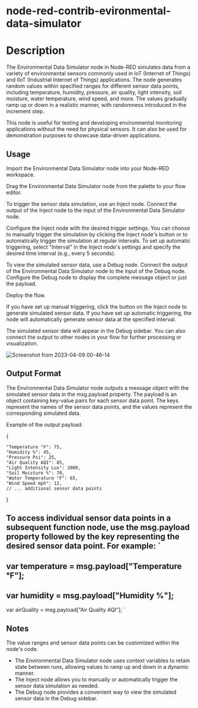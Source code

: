 # node-red-contrib-evironmental-data-simulator

# **Description**

The Environmental Data Simulator node in Node-RED simulates data from a variety of environmental sensors commonly used in IoT (Internet of Things) and IIoT (Industrial Internet of Things) applications. The node generates random values within specified ranges for different sensor data points, including temperature, humidity, pressure, air quality, light intensity, soil moisture, water temperature, wind speed, and more. The values gradually ramp up or down in a realistic manner, with randomness introduced in the increment step.

This node is useful for testing and developing environmental monitoring applications without the need for physical sensors. It can also be used for demonstration purposes to showcase data-driven applications.

## **Usage**

Import the Environmental Data Simulator node into your Node-RED workspace.

Drag the Environmental Data Simulator node from the palette to your flow editor.

To trigger the sensor data simulation, use an Inject node. Connect the output of the Inject node to the input of the Environmental Data Simulator node.

Configure the Inject node with the desired trigger settings. You can choose to manually trigger the simulation by clicking the Inject node's button or to automatically trigger the simulation at regular intervals. To set up automatic triggering, select "Interval" in the Inject node's settings and specify the desired time interval (e.g., every 5 seconds).

To view the simulated sensor data, use a Debug node. Connect the output of the Environmental Data Simulator node to the input of the Debug node. Configure the Debug node to display the complete message object or just the payload.

Deploy the flow.

If you have set up manual triggering, click the button on the Inject node to generate simulated sensor data. If you have set up automatic triggering, the node will automatically generate sensor data at the specified interval.

The simulated sensor data will appear in the Debug sidebar. You can also connect the output to other nodes in your flow for further processing or visualization.

![Screenshot from 2023-04-09 00-46-14](https://user-images.githubusercontent.com/55817901/230754953-689944dd-29b4-4d5e-83f0-4267cf68318a.png)

## **Output Format**

The Environmental Data Simulator node outputs a message object with the simulated sensor data in the msg.payload property. The payload is an object containing key-value pairs for each sensor data point. The keys represent the names of the sensor data points, and the values represent the corresponding simulated data.

Example of the output payload:


{

    "Temperature °F": 75,
    "Humidity %": 45,
    "Pressure Psi": 25,
    "Air Quality AQI": 85,
    "Light Intensity Lux": 2000,
    "Soil Moisture %": 70,
    "Water Temperature °F": 65,
    "Wind Speed mph": 12,
    // ... additional sensor data points

}

To access individual sensor data points in a subsequent function node, use the msg.payload property followed by the key representing the desired sensor data point. For example:
`
 - 
var temperature = msg.payload["Temperature °F"];
 - 
var humidity = msg.payload["Humidity %"];
 - 
var airQuality = msg.payload["Air Quality AQI"];
 `
## **Notes**
The value ranges and sensor data points can be customized within the node's code.
 - The Environmental Data Simulator node uses context variables to retain state between runs, allowing values to ramp up and down in a dynamic manner.
 - The Inject node allows you to manually or automatically trigger the sensor data simulation as needed.
 - The Debug node provides a convenient way to view the simulated sensor data in the Debug sidebar.
